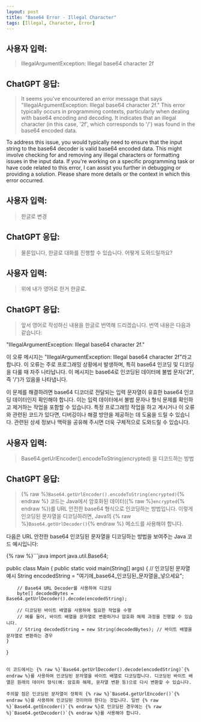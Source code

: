 ```yaml
---
layout: post
title: "Base64 Error - Illegal Character"
tags: [Illegal, Character, Error]
---
```


## 사용자 입력:
> IllegalArgumentException: Illegal base64 character 2f

## ChatGPT 응답:
> It seems you've encountered an error message that says "IllegalArgumentException: Illegal base64 character 2f." This error typically occurs in programming contexts, particularly when dealing with base64 encoding and decoding. It indicates that an illegal character (in this case, '2f', which corresponds to '/') was found in the base64 encoded data. 

To address this issue, you would typically need to ensure that the input string to the base64 decoder is valid base64 encoded data. This might involve checking for and removing any illegal characters or formatting issues in the input data. If you're working on a specific programming task or have code related to this error, I can assist you further in debugging or providing a solution. Please share more details or the context in which this error occurred.

## 사용자 입력:
> 한글로 변경

## ChatGPT 응답:
> 물론입니다, 한글로 대화를 진행할 수 있습니다. 어떻게 도와드릴까요?

## 사용자 입력:
> 위에 내가 영어로 한거 한글로.

## ChatGPT 응답:
> 앞서 영어로 작성하신 내용을 한글로 번역해 드리겠습니다. 번역 내용은 다음과 같습니다:

"IllegalArgumentException: Illegal base64 character 2f."

이 오류 메시지는 "IllegalArgumentException: Illegal base64 character 2f"라고 합니다. 이 오류는 주로 프로그래밍 상황에서 발생하며, 특히 base64 인코딩 및 디코딩을 다룰 때 자주 나타납니다. 이 메시지는 base64로 인코딩된 데이터에 불법 문자('2f', 즉 '/')가 있음을 나타냅니다.

이 문제를 해결하려면 base64 디코더로 전달되는 입력 문자열이 유효한 base64 인코딩 데이터인지 확인해야 합니다. 이는 입력 데이터에서 불법 문자나 형식 문제를 확인하고 제거하는 작업을 포함할 수 있습니다. 특정 프로그래밍 작업을 하고 계시거나 이 오류와 관련된 코드가 있다면, 디버깅이나 해결 방안을 제공하는 데 도움을 드릴 수 있습니다. 관련된 상세 정보나 맥락을 공유해 주시면 더욱 구체적으로 도와드릴 수 있습니다.

## 사용자 입력:
> Base64.getUrlEncoder().encodeToString(encrypted) 을 디코드하는 방법

## ChatGPT 응답:
> {% raw %}`Base64.getUrlEncoder().encodeToString(encrypted)`{% endraw %} 코드는 Java에서 암호화된 데이터({% raw %}`encrypted`{% endraw %})를 URL 안전한 base64 형식으로 인코딩하는 방법입니다. 이렇게 인코딩된 문자열을 디코딩하려면, Java의 {% raw %}`Base64.getUrlDecoder()`{% endraw %} 메소드를 사용해야 합니다.

다음은 URL 안전한 base64 인코딩된 문자열을 디코딩하는 방법을 보여주는 Java 코드 예시입니다:

{% raw %}```java
import java.util.Base64;

public class Main {
    public static void main(String[] args) {
        // 인코딩된 문자열 예시
        String encodedString = "여기에_base64_인코딩된_문자열을_넣으세요";

        // Base64 URL Decoder를 사용하여 디코딩
        byte[] decodedBytes = Base64.getUrlDecoder().decode(encodedString);

        // 디코딩된 바이트 배열을 사용하여 필요한 작업을 수행
        // 예를 들어, 바이트 배열을 문자열로 변환하거나 암호화 해제 과정을 진행할 수 있습니다.
        // String decodedString = new String(decodedBytes); // 바이트 배열을 문자열로 변환하는 경우
    }
}
```{% endraw %}

이 코드에서는 {% raw %}`Base64.getUrlDecoder().decode(encodedString)`{% endraw %}를 사용하여 인코딩된 문자열을 바이트 배열로 디코딩합니다. 디코딩된 바이트 배열은 원래의 데이터 형식(예: 암호화 해제, 문자열 변환 등)으로 다시 변환할 수 있습니다. 

주의할 점은 인코딩된 문자열이 정확히 {% raw %}`Base64.getUrlEncoder()`{% endraw %}를 사용하여 인코딩된 것이어야 한다는 것입니다. 일반 {% raw %}`Base64.getEncoder()`{% endraw %}로 인코딩된 경우에는 {% raw %}`Base64.getDecoder()`{% endraw %}를 사용해야 합니다.


